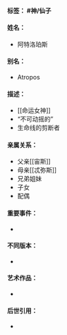 #### 标签： #神/仙子
#### 姓名：
- 阿特洛珀斯
#### 别名：
- Atropos
#### 描述：
- [[命运女神]]
- “不可动摇的”
- 生命线的剪断者
#### 亲属关系：
- 父亲[[宙斯]]
- 母亲[[忒弥斯]]
- 兄弟姐妹
- 子女
- 配偶
#### 重要事件：
- 
#### 不同版本：
- 
#### 艺术作品：
- 
#### 后世引用：
- 